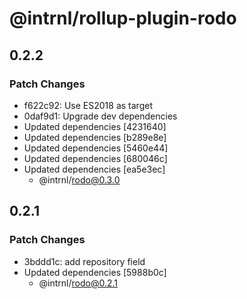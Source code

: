 # @intrnl/rollup-plugin-rodo

## 0.2.2

### Patch Changes

- f622c92: Use ES2018 as target
- 0daf9d1: Upgrade dev dependencies
- Updated dependencies [4231640]
- Updated dependencies [b289e8e]
- Updated dependencies [5460e44]
- Updated dependencies [680046c]
- Updated dependencies [ea5e3ec]
  - @intrnl/rodo@0.3.0

## 0.2.1

### Patch Changes

- 3bddd1c: add repository field
- Updated dependencies [5988b0c]
  - @intrnl/rodo@0.2.1
